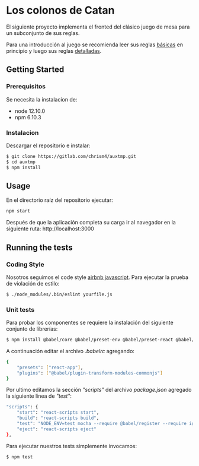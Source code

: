 # Los colonos de Catan
El siguiente proyecto implementa el fronted del clásico juego de mesa para un subconjunto de sus reglas. 

Para una introducción al juego se recomienda  leer sus reglas [básicas] en principio y luego sus reglas [detalladas].

[básicas]: https://drive.google.com/file/d/1xAtBKKUcGGNYGmStsaMez-lXh7LsySiM/view
[detalladas]: https://drive.google.com/file/d/11sOYT_F_m4w6JRAGLTlwvNwMjfuMlXPN/view

## Getting Started

### Prerequisitos

Se necesita la instalacion de:

 * node 12.10.0
 * npm 6.10.3

### Instalacion
Descargar el repositorio e instalar:
```bash
$ git clone https://gitlab.com/chrism4/auxtmp.git
$ cd auxtmp
$ npm install
```

## Usage

En el directorio raíz del repositorio ejecutar:
```bash
npm start
```
Después de que la aplicación completa su carga ir al navegador en la siguiente ruta: http://localhost:3000


## Running the tests

### Coding Style

Nosotros seguimos el code style [airbnb javascript].
Para ejecutar la prueba de violación de estilo: 

```bash
$ ./node_modules/.bin/eslint yourfile.js
```

[airbnb javascript]: https://github.com/airbnb/javascript

### Unit tests

Para probar los componentes se requiere la instalación del siguiente conjunto de librerías:

```bash
$ npm install @babel/core @babel/preset-env @babel/preset-react @babel/register babel-loader babel-preset-es2015 babel-preset-react babel-preset-react-app-babel-7 chai enzyme enzyme-adapter-react-16 ignore-styles mocha --save-dev
``` 

A continuación editar el archivo *.babelrc* agregando:
```bash
{                                                                                                                                                                                
    "presets": ["react-app"],
    "plugins": ["@babel/plugin-transform-modules-commonjs"]
}
```

Por ultimo editamos la sección *"scripts"* del archivo *package.json* agregado la siguiente linea de *"test"*:
```bash
"scripts": {
	"start": "react-scripts start",
	"build": "react-scripts build",
	"test": "NODE_ENV=test mocha --require @babel/register --require ignore-styles test/*.test.*",
	"eject": "react-scripts eject"
},
```
Para ejecutar nuestros tests simplemente invocamos:

```bash
$ npm test
```

